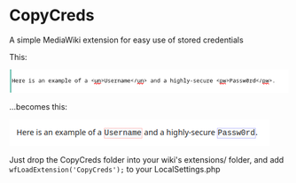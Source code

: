 # CopyCreds
A simple MediaWiki extension for easy use of stored credentials

This:

![source](https://github.com/tk4100/CopyCreds/blob/main/source_screenshot.png)



...becomes this:

![rendered](https://github.com/tk4100/CopyCreds/blob/main/rendered_screenshot.png)


Just drop the CopyCreds folder into your wiki's extensions/ folder, and add ```wfLoadExtension('CopyCreds');``` to your LocalSettings.php
